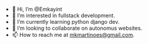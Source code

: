 - 👋 Hi, I’m @Emkayint
- 👀 I’m interested in fullstack development.
- 🌱 I’m currently learning python django dev.
- 💞️ I’m looking to collaborate on autonomus websites.
- 📫 How to reach me at mkmartinoes@gmail.com.

<!---
Emkayint/Emkayint is a ✨ special ✨ repository because its `README.md` (this file) appears on your GitHub profile.
You can click the Preview link to take a look at your changes.
--->

